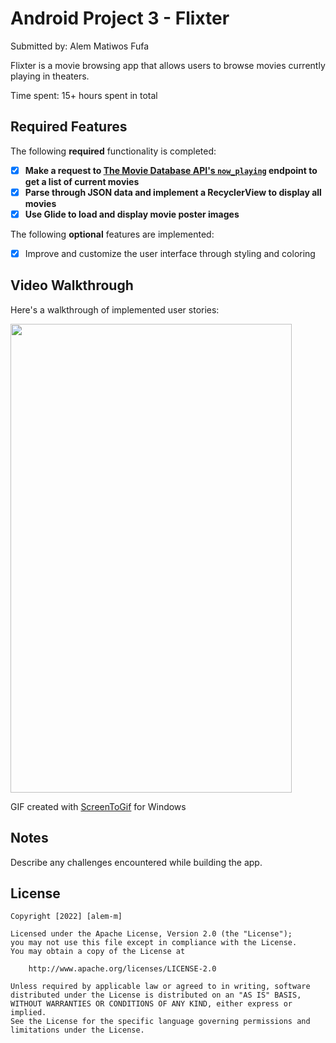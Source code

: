 # Android Project 3 - Flixter

Submitted by: Alem Matiwos Fufa

Flixter is a movie browsing app that allows users to browse movies currently playing in theaters.

Time spent: 15+ hours spent in total

## Required Features

The following **required** functionality is completed:

- [x] **Make a request to [The Movie Database API's `now_playing`](https://developers.themoviedb.org/3/movies/get-now-playing) endpoint to get a list of current movies**
- [x] **Parse through JSON data and implement a RecyclerView to display all movies**
- [x] **Use Glide to load and display movie poster images**

The following **optional** features are implemented:

- [x] Improve and customize the user interface through styling and coloring

## Video Walkthrough

Here's a walkthrough of implemented user stories:

<img src = 'https://user-images.githubusercontent.com/91217813/192165516-3c3846d3-90e2-454b-bc9e-3489a461dc1a.gif'
 width='450' height='750' />

GIF created with [ScreenToGif](https://www.screentogif.com/) for Windows


## Notes

Describe any challenges encountered while building the app.

## License

    Copyright [2022] [alem-m]

    Licensed under the Apache License, Version 2.0 (the "License");
    you may not use this file except in compliance with the License.
    You may obtain a copy of the License at

        http://www.apache.org/licenses/LICENSE-2.0

    Unless required by applicable law or agreed to in writing, software
    distributed under the License is distributed on an "AS IS" BASIS,
    WITHOUT WARRANTIES OR CONDITIONS OF ANY KIND, either express or implied.
    See the License for the specific language governing permissions and
    limitations under the License.
